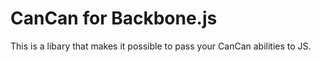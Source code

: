 CanCan for Backbone.js
======================

This is a libary that makes it possible to pass your CanCan abilities to JS.